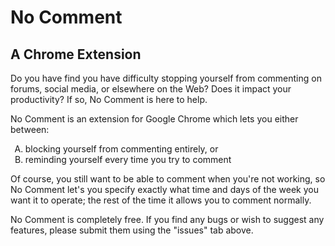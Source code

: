 # No Comment 
## A Chrome Extension
Do you have find you have difficulty stopping yourself from commenting on forums, social media, or elsewhere on the Web?  Does it impact your productivity? If so, No Comment is here to help.

No Comment is an extension for Google Chrome which lets you either between:

<ol type="A">
  <li>blocking yourself from commenting entirely, or </li>
  <li>reminding yourself every time you try to comment</li>
</ol>

Of course, you still want to be able to comment when you're not working, so No Comment let's you specify exactly what time and days of the week you want it to operate; the rest of the time it allows you to comment normally.

No Comment is completely free.  If you find any bugs or wish to suggest any features, please submit them using the "issues" tab above.
